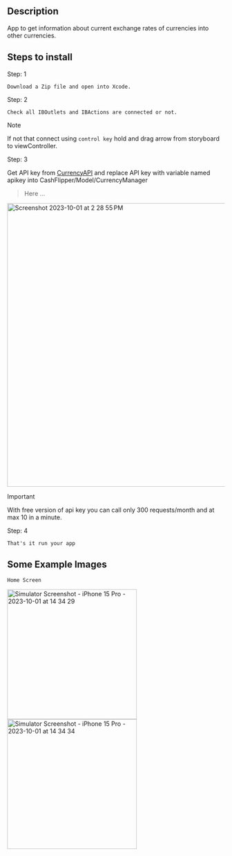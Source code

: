 ## Description

App to get information about current exchange rates of currencies into other currencies.

## Steps to install

Step: 1

`Download a Zip file and open into Xcode.`

Step: 2

`Check all IBOutlets and IBActions are connected or not.`

> [!NOTE]
> If not that connect using  `control key`  hold and drag arrow from storyboard to viewController.

Step: 3

Get API key from [CurrencyAPI](https://currencyapi.com/) and replace API key with variable named apikey into CashFlipper/Model/CurrencyManager

> Here ...
<img width="655" alt="Screenshot 2023-10-01 at 2 28 55 PM" src="https://github.com/harshboghara2004/CashFlipper/assets/104019887/da093081-a759-4e1e-a1f5-16667de6c95d">

> [!IMPORTANT]
> With free version of api key you can call only 300 requests/month and at max 10 in a minute.

Step: 4

`That's it run your app`

## Some Example Images

`Home Screen `

<img width="300" alt="Simulator Screenshot - iPhone 15 Pro - 2023-10-01 at 14 34 29" src="https://github.com/harshboghara2004/CashFlipper/assets/104019887/7378c8bc-d19f-4ca5-ad88-3e099cc421eb">
<img width="300" alt="Simulator Screenshot - iPhone 15 Pro - 2023-10-01 at 14 34 34" src="https://github.com/harshboghara2004/CashFlipper/assets/104019887/c6079720-48f5-493d-bfba-b1b15281e26e">
